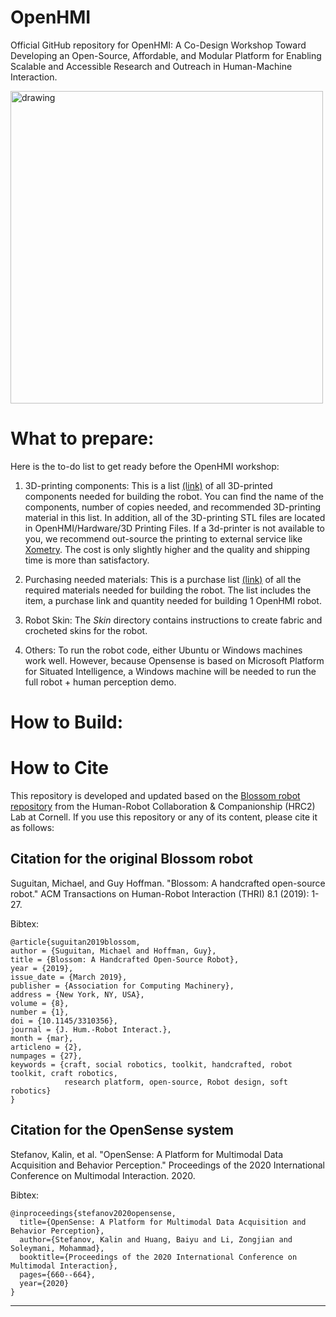 # OpenHMI
Official GitHub repository for OpenHMI: A Co-Design Workshop Toward Developing an Open-Source, Affordable, and Modular Platform for Enabling Scalable and Accessible Research and Outreach in Human-Machine Interaction. 


<img src="https://firebasestorage.googleapis.com/v0/b/uscinteractionlab.appspot.com/o/projects%2Fopenhmi%2Fblossom_natalie.jpg?alt=media&token=cb101f6c-fcd5-4605-bc7d-e66655d63212" alt="drawing" width="500"/>

# What to prepare:

Here is the to-do list to get ready before the OpenHMI workshop:

1) 3D-printing components: This is a list [(link)](https://docs.google.com/spreadsheets/d/1t7z_LR9PL6xjs64DBJckwSwQi114tPqmKAhL10Ktr_M/edit?usp=sharing) of all 3D-printed components needed for building the robot. You can find the name of the components, number of copies needed, and recommended 3D-printing material in this list. In addition, all of the 3D-printing STL files are located in OpenHMI/Hardware/3D Printing Files. If a 3d-printer is not available to you, we recommend out-source the printing to external service like [Xometry](https://www.xometry.com). The cost is only slightly higher and the quality and shipping time is more than satisfactory.


2) Purchasing needed materials: This is a purchase list [(link)](https://docs.google.com/spreadsheets/d/160ENST97K0b6GmP2vGoKJ554m8fZKPFYfByFBAFuFu0/edit?usp=sharing) of all the required materials needed for building the robot. The list includes the item, a purchase link and quantity needed for building 1 OpenHMI robot.

3) Robot Skin: The *Skin* directory contains instructions to create fabric and crocheted skins for the robot. 

4) Others: To run the robot code, either Ubuntu or Windows machines work well. However, because Opensense is based on Microsoft Platform for Situated Intelligence, a Windows machine will be needed to run the full robot + human perception demo.


# How to Build:



# How to Cite

This repository is developed and updated based on the [Blossom robot repository](https://github.com/hrc2/blossom-public) from the Human-Robot Collaboration & Companionship (HRC2) Lab at Cornell. If you use this repository or any of its content, please cite it as follows:

## Citation for the original Blossom robot

Suguitan, Michael, and Guy Hoffman. "Blossom: A handcrafted open-source robot." ACM Transactions on Human-Robot Interaction (THRI) 8.1 (2019): 1-27.

Bibtex:
```
@article{suguitan2019blossom,
author = {Suguitan, Michael and Hoffman, Guy},
title = {Blossom: A Handcrafted Open-Source Robot},
year = {2019},
issue_date = {March 2019},
publisher = {Association for Computing Machinery},
address = {New York, NY, USA},
volume = {8},
number = {1},
doi = {10.1145/3310356},
journal = {J. Hum.-Robot Interact.},
month = {mar},
articleno = {2},
numpages = {27},
keywords = {craft, social robotics, toolkit, handcrafted, robot toolkit, craft robotics, 
            research platform, open-source, Robot design, soft robotics}
}
```

## Citation for the OpenSense system

Stefanov, Kalin, et al. "OpenSense: A Platform for Multimodal Data Acquisition and Behavior Perception." Proceedings of the 2020 International Conference on Multimodal Interaction. 2020.

Bibtex:
```
@inproceedings{stefanov2020opensense,
  title={OpenSense: A Platform for Multimodal Data Acquisition and Behavior Perception},
  author={Stefanov, Kalin and Huang, Baiyu and Li, Zongjian and Soleymani, Mohammad},
  booktitle={Proceedings of the 2020 International Conference on Multimodal Interaction},
  pages={660--664},
  year={2020}
}
```

----
